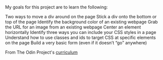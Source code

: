 My goals for this project are to learn the following:

Two ways to move a div around on the page
Stick a div onto the bottom or top of the page
Identify the background color of an existing webpage
Grab the URL for an image from an existing webpage
Center an element horizontally
Identify three ways you can include your CSS styles in a page
Understand how to use classes and ids to target CSS at specific elements on the page
Build a very basic form (even if it doesn’t “go” anywhere)

From The Odin Project's [curriculum](http://www.theodinproject.com/courses/web-development-101/lessons/html-css)